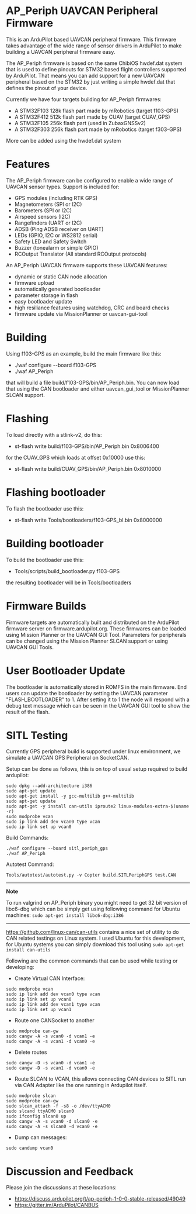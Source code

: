 # AP_Periph UAVCAN Peripheral Firmware

This is an ArduPilot based UAVCAN peripheral firmware. This firmware
takes advantage of the wide range of sensor drivers in ArduPilot to
make building a UAVCAN peripheral firmware easy.

The AP_Periph firmware is based on the same ChibiOS hwdef.dat system
that is used to define pinouts for STM32 based flight controllers
supported by ArduPilot. That means you can add support for a new
UAVCAN peripheral based on the STM32 by just writing a simple
hwdef.dat that defines the pinout of your device.

Currently we have four targets building for AP_Periph firmwares:

 - A STM32F103 128k flash part made by mRobotics (target f103-GPS)
 - A STM32F412 512k flash part made by CUAV (target CUAV_GPS)
 - A STM32F105 256k flash part (used in ZubaxGNSSv2)
 - A STM32F303 256k flash part made by mRobotics (target f303-GPS)

More can be added using the hwdef.dat system

# Features

The AP_Periph firmware can be configured to enable a wide range of
UAVCAN sensor types. Support is included for:

 - GPS modules (including RTK GPS)
 - Magnetometers (SPI or I2C)
 - Barometers (SPI or I2C)
 - Airspeed sensors (I2C)
 - Rangefinders (UART or I2C)
 - ADSB (Ping ADSB receiver on UART)
 - LEDs (GPIO, I2C or WS2812 serial)
 - Safety LED and Safety Switch
 - Buzzer (tonealarm or simple GPIO)
 - RCOutput Translator (All standard RCOutput protocols)

An AP_Periph UAVCAN firmware supports these UAVCAN features:

 - dynamic or static CAN node allocation
 - firmware upload
 - automatically generated bootloader
 - parameter storage in flash
 - easy bootloader update
 - high resiliance features using watchdog, CRC and board checks
 - firmware update via MissionPlanner or uavcan-gui-tool

# Building

Using f103-GPS as an example, build the main firmware like this:

 - ./waf configure --board f103-GPS
 - ./waf AP_Periph

that will build a file build/f103-GPS/bin/AP_Periph.bin. You can
now load that using the CAN bootloader and either uavcan_gui_tool or
MissionPlanner SLCAN support.

# Flashing

To load directly with a stlink-v2, do this:

 - st-flash write build/f103-GPS/bin/AP_Periph.bin 0x8006400

for the CUAV_GPS which loads at offset 0x10000 use this:

 - st-flash write build/CUAV_GPS/bin/AP_Periph.bin 0x8010000

# Flashing bootloader

To flash the bootloader use this:

 - st-flash write Tools/bootloaders/f103-GPS_bl.bin 0x8000000

# Building bootloader

To build the bootloader use this:

 - Tools/scripts/build_bootloader.py f103-GPS

the resulting bootloader will be in Tools/bootloaders

# Firmware Builds

Firmware targets are automatically built and distributed on the
ArduPilot firmware server on firmware.ardupilot.org. These firmwares
can be loaded using Mission Planner or the UAVCAN GUI Tool. Parameters
for peripherals can be changed using the Mission Planner SLCAN support
or using UAVCAN GUI Tools.

# User Bootloader Update

The bootloader is automatically stored in ROMFS in the main
firmware. End users can update the bootloader by setting the UAVCAN
parameter "FLASH_BOOTLOADER" to 1. After setting it to 1 the node will
respond with a debug text message which can be seen in the UAVCAN GUI
tool to show the result of the flash.

# SITL Testing

Currently GPS peripheral build is supported under linux environment,
we simulate a UAVCAN GPS Peripheral on SocketCAN.

Setup can be done as follows, this is on top of usual setup required 
to build ardupilot:

```
sudo dpkg --add-architecture i386
sudo apt-get update
sudo apt-get install -y gcc-multilib g++-multilib
sudo apt-get update
sudo apt-get -y install can-utils iproute2 linux-modules-extra-$(uname -r)
sudo modprobe vcan
sudo ip link add dev vcan0 type vcan
sudo ip link set up vcan0
```
Build Commands:
```
./waf configure --board sitl_periph_gps
./waf AP_Periph
```
Autotest Command:
```
Tools/autotest/autotest.py -v Copter build.SITLPeriphGPS test.CAN
```


---
**Note**

To run valgrind on AP_Periph binary you might need to get 32 bit version of libc6-dbg which can be simply get using following command for Ubuntu machines: `sudo apt-get install libc6-dbg:i386`

---


https://github.com/linux-can/can-utils contains a nice set of utility to do CAN related testings on Linux system. I used Ubuntu for this development, for Ubuntu systems you can simply download this tool using `sudo apt-get install can-utils`

Following are the common commands that can be used while testing or developing:
* Create Virtual CAN Interface:
```
sudo modprobe vcan
sudo ip link add dev vcan0 type vcan
sudo ip link set up vcan0
sudo ip link add dev vcan1 type vcan
sudo ip link set up vcan1
```
* Route one CANSocket to another
```
sudo modprobe can-gw
sudo cangw -A -s vcan0 -d vcan1 -e
sudo cangw -A -s vcan1 -d vcan0 -e
```
* Delete routes
```
sudo cangw -D -s vcan0 -d vcan1 -e
sudo cangw -D -s vcan1 -d vcan0 -e
```
* Route SLCAN to VCAN, this allows connecting CAN devices to SITL run via CAN Adapter like the one running in Ardupilot itself.
```
sudo modprobe slcan
sudo modprobe can-gw
sudo slcan_attach -f -s8 -o /dev/ttyACM0
sudo slcand ttyACM0 slcan0
sudo ifconfig slcan0 up
sudo cangw -A -s vcan0 -d slcan0 -e
sudo cangw -A -s slcan0 -d vcan0 -e
```
* Dump can messages:
```
sudo candump vcan0
```

# Discussion and Feedback

Please join the discussions at these locations:

 - https://discuss.ardupilot.org/t/ap-periph-1-0-0-stable-released/49049
 - https://gitter.im/ArduPilot/CANBUS
